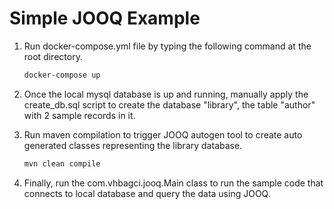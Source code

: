 # Simple JOOQ Example
1. Run docker-compose.yml file by typing the following command at the root directory.
    ```bash
    docker-compose up
    ``` 
1. Once the local mysql database is up and running, manually apply the create_db.sql
script to create the database "library", the table "author" with 2 sample records in it.

1. Run maven compilation to trigger JOOQ autogen tool to create auto generated classes
representing the library database.
    ```bash
    mvn clean compile
    ``` 
1. Finally, run the com.vhbagci.jooq.Main class to run the sample code that connects to local database
and query the data using JOOQ.